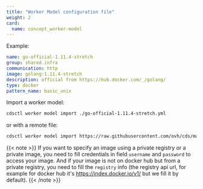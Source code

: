 ```yaml
---
title: "Worker Model configuration file"
weight: 2
card: 
  name: concept_worker-model
---
```


Example:

```yml
name: go-official-1.11.4-stretch
group: shared.infra
communication: http
image: golang:1.11.4-stretch
description: official from https://hub.docker.com/_/golang/
type: docker
pattern_name: basic_unix
```

Import a worker model:

```bash
cdsctl worker model import ./go-official-1.11.4-stretch.yml
```

or with a remote file:

```bash
cdsctl worker model import https://raw.githubusercontent.com/ovh/cds/master/contrib/worker-models/go-official-1.11.4-stretch.yml
```

{{< note >}}
If you want to specify an image using a private registry or a private image, you need to fill credentials in field `username` and `password` to access your image. And if your image is not on docker hub but from a private registry, you need to fill the `registry` info (the registry api url, for example for docker hub it's https://index.docker.io/v1/ but we fill it by default).
{{< /note >}}
